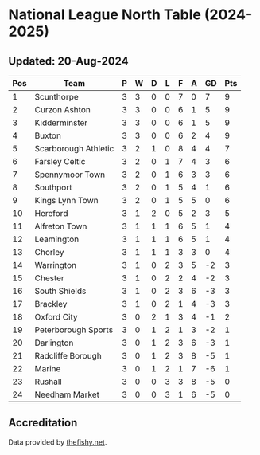 # National League North Table (2024-2025)
## Updated: 20-Aug-2024

| Pos | Team | P | W | D | L | F | A | GD | Pts |
| --- | --- | --- | --- | --- | --- | --- | --- | --- | --- |
| 1 | Scunthorpe | 3 | 3 | 0 | 0 | 7 | 0 | 7 | 9 |
| 2 | Curzon Ashton | 3 | 3 | 0 | 0 | 6 | 1 | 5 | 9 |
| 3 | Kidderminster | 3 | 3 | 0 | 0 | 6 | 1 | 5 | 9 |
| 4 | Buxton | 3 | 3 | 0 | 0 | 6 | 2 | 4 | 9 |
| 5 | Scarborough Athletic | 3 | 2 | 1 | 0 | 8 | 4 | 4 | 7 |
| 6 | Farsley Celtic | 3 | 2 | 0 | 1 | 7 | 4 | 3 | 6 |
| 7 | Spennymoor Town | 3 | 2 | 0 | 1 | 6 | 3 | 3 | 6 |
| 8 | Southport | 3 | 2 | 0 | 1 | 5 | 4 | 1 | 6 |
| 9 | Kings Lynn Town | 3 | 2 | 0 | 1 | 5 | 5 | 0 | 6 |
| 10 | Hereford | 3 | 1 | 2 | 0 | 5 | 2 | 3 | 5 |
| 11 | Alfreton Town | 3 | 1 | 1 | 1 | 6 | 5 | 1 | 4 |
| 12 | Leamington | 3 | 1 | 1 | 1 | 6 | 5 | 1 | 4 |
| 13 | Chorley | 3 | 1 | 1 | 1 | 3 | 3 | 0 | 4 |
| 14 | Warrington | 3 | 1 | 0 | 2 | 3 | 5 | -2 | 3 |
| 15 | Chester | 3 | 1 | 0 | 2 | 2 | 4 | -2 | 3 |
| 16 | South Shields | 3 | 1 | 0 | 2 | 3 | 6 | -3 | 3 |
| 17 | Brackley | 3 | 1 | 0 | 2 | 1 | 4 | -3 | 3 |
| 18 | Oxford City | 3 | 0 | 2 | 1 | 3 | 4 | -1 | 2 |
| 19 | Peterborough Sports | 3 | 0 | 1 | 2 | 1 | 3 | -2 | 1 |
| 20 | Darlington | 3 | 0 | 1 | 2 | 3 | 6 | -3 | 1 |
| 21 | Radcliffe Borough | 3 | 0 | 1 | 2 | 3 | 8 | -5 | 1 |
| 22 | Marine | 3 | 0 | 1 | 2 | 1 | 7 | -6 | 1 |
| 23 | Rushall | 3 | 0 | 0 | 3 | 3 | 8 | -5 | 0 |
| 24 | Needham Market | 3 | 0 | 0 | 3 | 1 | 6 | -5 | 0 |

## Accreditation 

Data provided by [thefishy.net](https://www.thefishy.net/).